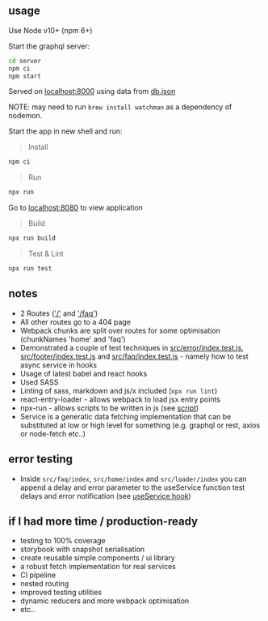 ## usage
Use Node v10+ (npm 6+)

Start the graphql server:

```bash
cd server
npm ci
npm start
```

Served on [localhost:8000](http://localhost:8000) using data from [db.json](./server/db.json)

NOTE: may need to run `brew install watchman` as a dependency of nodemon.

Start the app in new shell and run:

> Install

```bash
npm ci
```

> Run

```bash
npx run
```

Go to [localhost:8080](http://localhost:8080) to view application

> Build

```bash
npx run build
```

> Test & Lint

```bash
npx run test
```

## notes

*   2 Routes (['/'](http://localhost:8080) and ['/faq'](http://localhost:8080/faq))
*   All other routes go to a 404 page
*   Webpack chunks are split over routes for some optimisation (chunkNames 'home' and 'faq')
*   Demonstrated a couple of test techniques in [src/error/index.test.js](./src/error/index.test.js), [src/footer/index.test.js](./src/footer/index.test.js) and [src/faq/index.test.js](./src/faq/index.test.js) - namely how to test async service in hooks
*   Usage of latest babel and react hooks
*   Used SASS
*   Linting of sass, markdown and js/x included (`npx run lint`)
*   react-entry-loader - allows webpack to load jsx entry points
*   npx-run - allows scripts to be written in js (see [script](./scripts/index.js))
*   Service is a generatic data fetching implementation that can be substituted at low or high level for something (e.g. graphql or rest, axios or node-fetch etc..)

## error testing

*   Inside `src/faq/index`, `src/home/index` and `src/loader/index` you can append a delay and error parameter to the useService function test delays and error notification (see [useService hook](./hooks/index.js))

## if I had more time / production-ready

*   testing to 100% coverage
*   storybook with snapshot serialisation
*   create reusable simple components / ui library
*   a robust fetch implementation for real services
*   CI pipeline
*   nested routing
*   improved testing utilities
*   dynamic reducers and more webpack optimisation
*   etc..
